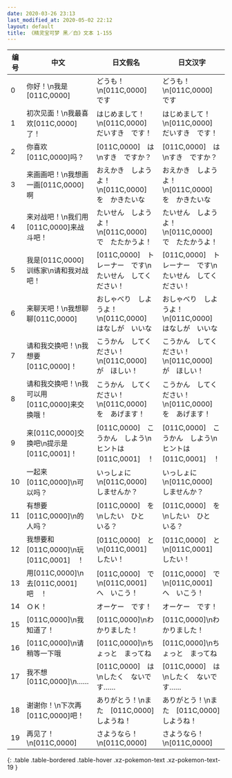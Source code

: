```yaml
---
date: 2020-03-26 23:13
last_modified_at: 2020-05-02 22:12
layout: default
title: 《精灵宝可梦 黑／白》文本 1-155
---
```

| 编号 | 中文 | 日文假名 | 日文汉字 |
| ---- | ---- | ---- | --- |
| 0 | 你好！\n我是[011C,0000] | どうも！\n[011C,0000]　です | どうも！\n[011C,0000]　です |
| 1 | 初次见面！\n我最喜欢[011C,0000]了！ | はじめまして！\n[011C,0000]　だいすき　です！ | はじめまして！\n[011C,0000]　だいすき　です！ |
| 2 | 你喜欢[011C,0000]吗？ | [011C,0000]　は\nすき　ですか？ | [011C,0000]　は\nすき　ですか？ |
| 3 | 来画画吧！\n我想画一画[011C,0000]啊 | おえかき　しようよ！\n[011C,0000]　を　かきたいな | おえかき　しようよ！\n[011C,0000]　を　かきたいな |
| 4 | 来对战吧！\n我们用[011C,0000]来战斗吧！ | たいせん　しようよ！\n[011C,0000]　で　たたかうよ！ | たいせん　しようよ！\n[011C,0000]　で　たたかうよ！ |
| 5 | 我是[011C,0000]训练家\n请和我对战吧！ | [011C,0000]　トレーナー　です\nたいせん　してください！ | [011C,0000]　トレーナー　です\nたいせん　してください！ |
| 6 | 来聊天吧！\n我想聊聊[011C,0000] | おしゃべり　しようよ！\n[011C,0000]　はなしが　いいな | おしゃべり　しようよ！\n[011C,0000]　はなしが　いいな |
| 7 | 请和我交换吧！\n我想要[011C,0000]！ | こうかん　してください！\n[011C,0000]　が　ほしい！ | こうかん　してください！\n[011C,0000]　が　ほしい！ |
| 8 | 请和我交换吧！\n我可以用[011C,0000]来交换哦！ | こうかん　してください！\n[011C,0000]　を　あげます！ | こうかん　してください！\n[011C,0000]　を　あげます！ |
| 9 | 来[011C,0000]交换吧\n提示是[011C,0001]！ | [011C,0000]　こうかん　しよう\nヒントは　[011C,0001]　！ | [011C,0000]　こうかん　しよう\nヒントは　[011C,0001]　！ |
| 10 | 一起来[011C,0000]\n可以吗？ | いっしょに\n[011C,0000]　しませんか？ | いっしょに\n[011C,0000]　しませんか？ |
| 11 | 有想要[011C,0000]\n的人吗？ | [011C,0000]　を　\nしたい　ひと　いる？ | [011C,0000]　を　\nしたい　ひと　いる？ |
| 12 | 我想要和[011C,0000]\n玩[011C,0001]　！ | [011C,0000]　と\n[011C,0001]　したい！ | [011C,0000]　と\n[011C,0001]　したい！ |
| 13 | 用[011C,0000]\n去[011C,0001]吧　！ | [011C,0000]　で\n[011C,0001]　へ　いこう！ | [011C,0000]　で\n[011C,0001]　へ　いこう！ |
| 14 | ＯＫ！ | オーケー　です！ | オーケー　です！ |
| 15 | [011C,0000]\n我知道了！ | [011C,0000]\nわかりました！ | [011C,0000]\nわかりました！ |
| 16 | [011C,0000]\n请稍等一下哦 | [011C,0000]\nちょっと　まってね | [011C,0000]\nちょっと　まってね |
| 17 | 我不想[011C,0000]\n…… | [011C,0000]　は\nしたく　ないです…… | [011C,0000]　は\nしたく　ないです…… |
| 18 | 谢谢你！\n下次再[011C,0000]吧！ | ありがとう！\nまた　[011C,0000]　しようね！ | ありがとう！\nまた　[011C,0000]　しようね！ |
| 19 | 再见了！\n[011C,0000] | さようなら！\n[011C,0000] | さようなら！\n[011C,0000] |
{: .table .table-bordered .table-hover .xz-pokemon-text .xz-pokemon-text-19 }